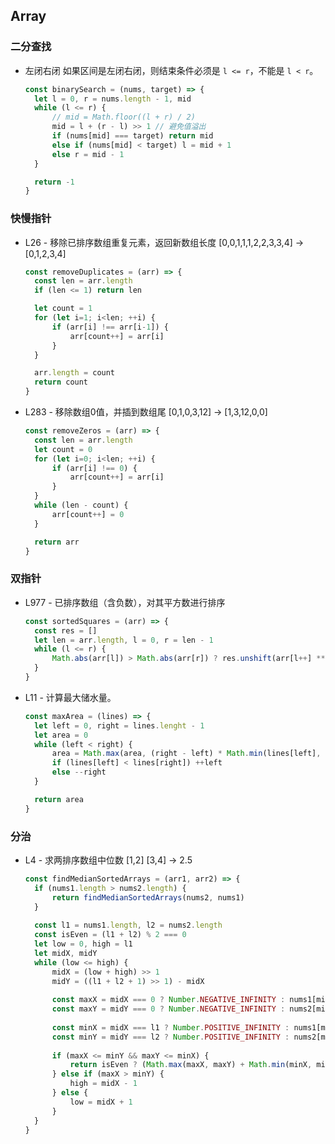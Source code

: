 ## Array
### 二分查找
* 左闭右闭
  如果区间是左闭右闭，则结束条件必须是 `l <= r`，不能是 `l < r`。
  ``` javascript
  const binarySearch = (nums, target) => {
    let l = 0, r = nums.length - 1, mid
    while (l <= r) {
        // mid = Math.floor((l + r) / 2)
        mid = l + (r - l) >> 1 // 避免值溢出
        if (nums[mid] === target) return mid
        else if (nums[mid] < target) l = mid + 1
        else r = mid - 1
    }

    return -1
  }
  ```

### 快慢指针
* L26 - 移除已排序数组重复元素，返回新数组长度
  [0,0,1,1,1,2,2,3,3,4] -> [0,1,2,3,4]
  ``` javascript
  const removeDuplicates = (arr) => {
    const len = arr.length
    if (len <= 1) return len

    let count = 1
    for (let i=1; i<len; ++i) {
        if (arr[i] !== arr[i-1]) {
            arr[count++] = arr[i]
        }
    }

    arr.length = count
    return count
  }
  ```

* L283 - 移除数组0值，并插到数组尾
  [0,1,0,3,12] -> [1,3,12,0,0]
  ``` javascript
  const removeZeros = (arr) => {
    const len = arr.length
    let count = 0
    for (let i=0; i<len; ++i) {
        if (arr[i] !== 0) {
            arr[count++] = arr[i]
        }
    }
    while (len - count) {
        arr[count++] = 0
    }

    return arr
  }
  ```

### 双指针
* L977 - 已排序数组（含负数），对其平方数进行排序
  ``` javascript
  const sortedSquares = (arr) => {
    const res = []
    let len = arr.length, l = 0, r = len - 1
    while (l <= r) {
        Math.abs(arr[l]) > Math.abs(arr[r]) ? res.unshift(arr[l++] ** 2) : res.unshift(arr[r--] ** 2)
    }
  }
  ```

* L11 - 计算最大储水量。
  ``` javascript
  const maxArea = (lines) => {
    let left = 0, right = lines.lenght - 1
    let area = 0
    while (left < right) {
        area = Math.max(area, (right - left) * Math.min(lines[left], lines[right]))
        if (lines[left] < lines[right]) ++left
        else --right
    }

    return area
  }
  ```

### 分治
* L4 - 求两排序数组中位数
  [1,2] [3,4] -> 2.5
  ``` javascript
  const findMedianSortedArrays = (arr1, arr2) => {
    if (nums1.length > nums2.length) {
        return findMedianSortedArrays(nums2, nums1)
    }
    
    const l1 = nums1.length, l2 = nums2.length
    const isEven = (l1 + l2) % 2 === 0
    let low = 0, high = l1
    let midX, midY 
    while (low <= high) {
        midX = (low + high) >> 1
        midY = ((l1 + l2 + 1) >> 1) - midX
        
        const maxX = midX === 0 ? Number.NEGATIVE_INFINITY : nums1[midX - 1]
        const maxY = midY === 0 ? Number.NEGATIVE_INFINITY : nums2[midY - 1]
        
        const minX = midX === l1 ? Number.POSITIVE_INFINITY : nums1[midX]
        const minY = midY === l2 ? Number.POSITIVE_INFINITY : nums2[midY]
        
        if (maxX <= minY && maxY <= minX) {
            return isEven ? (Math.max(maxX, maxY) + Math.min(minX, minY)) / 2 : Math.max(maxX, maxY)
        } else if (maxX > minY) {
            high = midX - 1
        } else {
            low = midX + 1
        }
    }
  }
  ```

